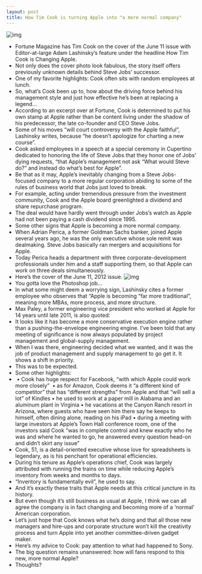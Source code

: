 ```yaml
---
layout: post
title: How Tim Cook is turning Apple into "a more normal company"
---
```

![img](http://media.idownloadblog.com/wp-content/uploads/2012/02/tim-cook-happy.jpg)
* Fortune Magazine has Tim Cook on the cover of the June 11 issue with Editor-at-large Adam Lashinsky’s feature under the headline How Tim Cook is Changing Apple.
* Not only does the cover photo look fabulous, the story itself offers previously unknown details behind Steve Jobs’ successor.
* One of my favorite highlights: Cook often sits with random employees at lunch.
* So, what’s Cook been up to, how about the driving force behind his management style and just how effective he’s been at replacing a legend…
* According to an excerpt over at Fortune, Cook is determined to put his own stamp at Apple rather than be content living under the shadow of his predecessor, the late co-founder and CEO Steve Jobs.
* Some of his moves “will court controversy with the Apple faithful”, Lashinsky writes, because “he doesn’t apologize for charting a new course”.
* Cook asked employees in a speech at a special ceremony in Cupertino dedicated to honoring the life of Steve Jobs that they honor one of Jobs’ dying requests, “that Apple’s management not ask “What would Steve do?” and instead do what’s best for Apple”.
* Be that as it may, Apple’s inevitably changing from a Steve Jobs-focused company to a more regular corporation abiding to some of the rules of business world that Jobs just loved to break.
* For example, acting under tremendous pressure from the investment community, Cook and the Apple board greenlighted a dividend and share repurchase program.
* The deal would have hardly went through under Jobs’s watch as Apple had not been paying a cash dividend since 1995.
* Some other signs that Apple is becoming a more normal company.
* When Adrian Perica, a former Goldman Sachs banker, joined Apple several years ago, he was the only executive whose sole remit was dealmaking. Steve Jobs basically ran mergers and acquisitions for Apple.
* Today Perica heads a department with three corporate-development professionals under him and a staff supporting them, so that Apple can work on three deals simultaneously.
* Here’s the cover of the June 11, 2012 issue.
![img](http://media.idownloadblog.com/wp-content/uploads/2012/05/Fortune-cover-how-Tim-Cook-is-changing-Apple.jpg)
* You gotta love the Photoshop job…
* In what some might deem a worrying sign, Lashinsky cites a former employee who observes that “Apple is becoming “far more traditional”, meaning more MBAs, more process, and more structure.
* Max Paley, a former engineering vice president who worked at Apple for 14 years until late 2011, is also quoted:
* It looks like it has become a more conservative execution engine rather than a pushing-the-envelope engineering engine. I’ve been told that any meeting of significance is now always populated by project management and global-supply management.
* When I was there, engineering decided what we wanted, and it was the job of product management and supply management to go get it. It shows a shift in priority.
* This was to be expected.
* Some other highlights:
*  • Cook has huge respect for Facebook, “with which Apple could work more closely”  • as for Amazon, Cook deems it “a different kind of competitor” that has “different strengths” from Apple and that “will sell a lot” of Kindles • he used to work at a paper mill in Alabama and an aluminum plant in Virginia • he vacations at the Canyon Ranch resort in Arizona, where guests who have seen him there say he keeps to himself, often dining alone, reading on his iPad • during a meeting with large investors at Apple’s Town Hall conference room, one of the investors said Cook “was in complete control and knew exactly who he was and where he wanted to go, he answered every question head-on and didn’t skirt any issue”
* Cook, 51, is a detail-oriented executive whose love for spreadsheets is legendary, as is his penchant for operational efficiencies.
* During his tenure as Apple’s operations chief, Cook was largely attributed with running the trains on time while reducing Apple’s inventory from weeks and months to days.
* “Inventory is fundamentally evil”, he used to say.
* And it’s exactly these traits that Apple needs at this critical juncture in its history.
* But even though it’s still business as usual at Apple, I think we can all agree the company is in fact changing and becoming more of a ‘normal’ American corporation.
* Let’s just hope that Cook knows what he’s doing and that all those new managers and hire-ups and corporate structure won’t kill the creativity process and turn Apple into yet another committee-driven gadget maker.
* Here’s my advice to Cook: pay attention to what had happened to Sony.
* The big question remains unanswered: how will fans respond to this new, more normal Apple?
* Thoughts?

